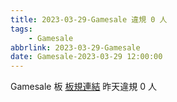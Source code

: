 ```yaml
---
title: 2023-03-29-Gamesale 違規 0 人
tags:
    - Gamesale
abbrlink: 2023-03-29-Gamesale
date: Gamesale-2023-03-29 12:00:00
---
```

Gamesale 板 [板規連結](https://www.ptt.cc/bbs/Gossiping/M.1637425085.A.07D.html)
昨天違規 0 人
